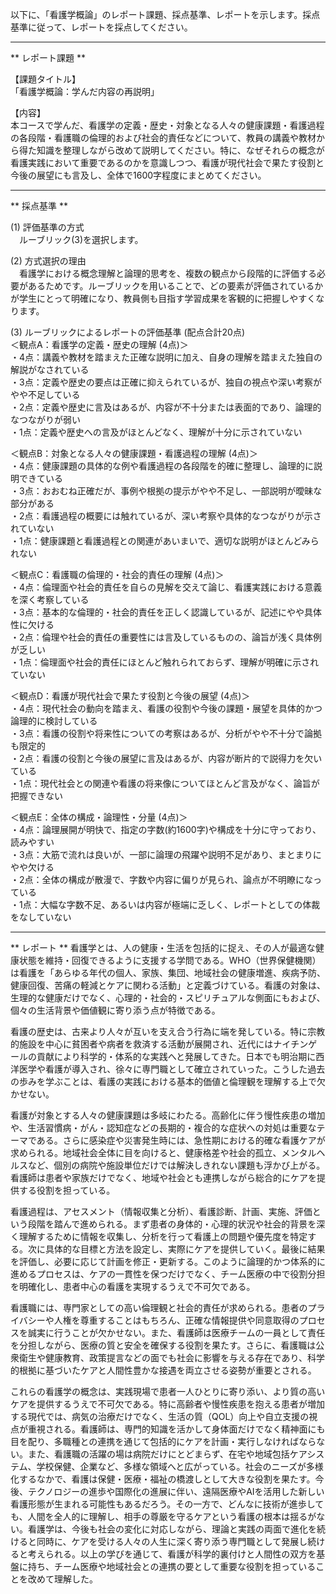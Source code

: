 以下に、「看護学概論」のレポート課題、採点基準、レポートを示します。採点基準に従って、レポートを採点してください。

---------------------------------------
** レポート課題 **

【課題タイトル】  
「看護学概論：学んだ内容の再説明」

【内容】  
本コースで学んだ、看護学の定義・歴史・対象となる人々の健康課題・看護過程の各段階・看護職の倫理的および社会的責任などについて、教員の講義や教材から得た知識を整理しながら改めて説明してください。特に、なぜそれらの概念が看護実践において重要であるのかを意識しつつ、看護が現代社会で果たす役割と今後の展望にも言及し、全体で1600字程度にまとめてください。

---------------------------------------
** 採点基準 **

(1) 評価基準の方式  
　ルーブリック(3)を選択します。

(2) 方式選択の理由  
　看護学における概念理解と論理的思考を、複数の観点から段階的に評価する必要があるためです。ルーブリックを用いることで、どの要素が評価されているかが学生にとって明確になり、教員側も目指す学習成果を客観的に把握しやすくなります。

(3) ルーブリックによるレポートの評価基準 (配点合計20点)  
＜観点A：看護学の定義・歴史の理解 (4点)＞  
・4点：講義や教材を踏まえた正確な説明に加え、自身の理解を踏まえた独自の解説がなされている  
・3点：定義や歴史の要点は正確に抑えられているが、独自の視点や深い考察がやや不足している  
・2点：定義や歴史に言及はあるが、内容が不十分または表面的であり、論理的なつながりが弱い  
・1点：定義や歴史への言及がほとんどなく、理解が十分に示されていない  

＜観点B：対象となる人々の健康課題・看護過程の理解 (4点)＞  
・4点：健康課題の具体的な例や看護過程の各段階を的確に整理し、論理的に説明できている  
・3点：おおむね正確だが、事例や根拠の提示がやや不足し、一部説明が曖昧な部分がある  
・2点：看護過程の概要には触れているが、深い考察や具体的なつながりが示されていない  
・1点：健康課題と看護過程との関連があいまいで、適切な説明がほとんどみられない  

＜観点C：看護職の倫理的・社会的責任の理解 (4点)＞  
・4点：倫理面や社会的責任を自らの見解を交えて論じ、看護実践における意義を深く考察している  
・3点：基本的な倫理的・社会的責任を正しく認識しているが、記述にやや具体性に欠ける  
・2点：倫理や社会的責任の重要性には言及しているものの、論旨が浅く具体例が乏しい  
・1点：倫理面や社会的責任にほとんど触れられておらず、理解が明確に示されていない  

＜観点D：看護が現代社会で果たす役割と今後の展望 (4点)＞  
・4点：現代社会の動向を踏まえ、看護の役割や今後の課題・展望を具体的かつ論理的に検討している  
・3点：看護の役割や将来性についての考察はあるが、分析がやや不十分で論拠も限定的  
・2点：看護の役割と今後の展望に言及はあるが、内容が断片的で説得力を欠いている  
・1点：現代社会との関連や看護の将来像についてほとんど言及がなく、論旨が把握できない  

＜観点E：全体の構成・論理性・分量 (4点)＞  
・4点：論理展開が明快で、指定の字数(約1600字)や構成を十分に守っており、読みやすい  
・3点：大筋で流れは良いが、一部に論理の飛躍や説明不足があり、まとまりにやや欠ける  
・2点：全体の構成が散漫で、字数や内容に偏りが見られ、論点が不明瞭になっている  
・1点：大幅な字数不足、あるいは内容が極端に乏しく、レポートとしての体裁をなしていない  

---------------------------------------
** レポート **
看護学とは、人の健康・生活を包括的に捉え、その人が最適な健康状態を維持・回復できるように支援する学問である。WHO（世界保健機関）は看護を「あらゆる年代の個人、家族、集団、地域社会の健康増進、疾病予防、健康回復、苦痛の軽減とケアに関わる活動」と定義づけている。看護の対象は、生理的な健康だけでなく、心理的・社会的・スピリチュアルな側面にもおよび、個々の生活背景や価値観に寄り添う点が特徴である。

看護の歴史は、古来より人々が互いを支え合う行為に端を発している。特に宗教的施設を中心に貧困者や病者を救済する活動が展開され、近代にはナイチンゲールの貢献により科学的・体系的な実践へと発展してきた。日本でも明治期に西洋医学や看護が導入され、徐々に専門職として確立されていった。こうした過去の歩みを学ぶことは、看護の実践における基本的価値と倫理観を理解する上で欠かせない。

看護が対象とする人々の健康課題は多岐にわたる。高齢化に伴う慢性疾患の増加や、生活習慣病・がん・認知症などの長期的・複合的な症状への対処は重要なテーマである。さらに感染症や災害発生時には、急性期における的確な看護ケアが求められる。地域社会全体に目を向けると、健康格差や社会的孤立、メンタルヘルスなど、個別の病院や施設単位だけでは解決しきれない課題も浮かび上がる。看護師は患者や家族だけでなく、地域や社会とも連携しながら総合的にケアを提供する役割を担っている。

看護過程は、アセスメント（情報収集と分析）、看護診断、計画、実施、評価という段階を踏んで進められる。まず患者の身体的・心理的状況や社会的背景を深く理解するために情報を収集し、分析を行って看護上の問題や優先度を特定する。次に具体的な目標と方法を設定し、実際にケアを提供していく。最後に結果を評価し、必要に応じて計画を修正・更新する。このように論理的かつ体系的に進めるプロセスは、ケアの一貫性を保つだけでなく、チーム医療の中で役割分担を明確化し、患者中心の看護を実現するうえで不可欠である。

看護職には、専門家としての高い倫理観と社会的責任が求められる。患者のプライバシーや人権を尊重することはもちろん、正確な情報提供や同意取得のプロセスを誠実に行うことが欠かせない。また、看護師は医療チームの一員として責任を分担しながら、医療の質と安全を確保する役割を果たす。さらに、看護職は公衆衛生や健康教育、政策提言などの面でも社会に影響を与える存在であり、科学的根拠に基づいたケアと人間性豊かな接遇を両立させる姿勢が重要とされる。

これらの看護学の概念は、実践現場で患者一人ひとりに寄り添い、より質の高いケアを提供するうえで不可欠である。特に高齢者や慢性疾患を抱える患者が増加する現代では、病気の治療だけでなく、生活の質（QOL）向上や自立支援の視点が重視される。看護師は、専門的知識を活かして身体面だけでなく精神面にも目を配り、多職種との連携を通じて包括的にケアを計画・実行しなければならない。また、看護職の活躍の場は病院だけにとどまらず、在宅や地域包括ケアシステム、学校保健、企業など、多様な領域へと広がっている。社会のニーズが多様化するなかで、看護は保健・医療・福祉の橋渡しとして大きな役割を果たす。今後、テクノロジーの進歩や国際化の進展に伴い、遠隔医療やAIを活用した新しい看護形態が生まれる可能性もあるだろう。その一方で、どんなに技術が進歩しても、人間を全人的に理解し、相手の尊厳を守るケアという看護の根本は揺るがない。看護学は、今後も社会の変化に対応しながら、理論と実践の両面で進化を続けると同時に、ケアを受ける人々の人生に深く寄り添う専門職として発展し続けると考えられる。以上の学びを通じて、看護が科学的裏付けと人間性の双方を基盤に持ち、チーム医療や地域社会との連携の要として重要な役割を担っていることを改めて理解した。

